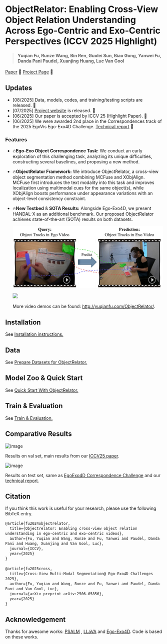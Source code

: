# **ObjectRelator: Enabling Cross-View Object Relation Understanding Across Ego-Centric and Exo-Centric Perspectives (ICCV 2025 Highlight)**

> #### Yuqian Fu, Runze Wang, Bin Ren, Guolei Sun, Biao Gong, Yanwei Fu, Danda Pani Paudel, Xuanjing Huang, Luc Van Gool
>

[Paper](https://arxiv.org/abs/2411.19083) 🌟 [Project Page](https://yuqianfu.com/ObjectRelator/) 🚀


## Updates
- [08/2025] Data, models, codes, and training/testing scripts are released. 🔧
- [07/2025] [Project website](http://yuqianfu.com/ObjectRelator/) is released. 📖
- [06/2025] Our paper is accepted by ICCV 25 (Highlight Paper). 🎉
- [06/2025] We were awarded 2nd place in the Correspondences track of the 2025 EgoVis Ego-Exo4D Challenge. [Technical report](https://arxiv.org/pdf/2506.05856?) 🏅

### Features

* 🔥**Ego-Exo Object Correspondence Task:** We conduct an early exploration of this challenging task, analyzing its unique difficulties, constructing several baselines, and proposing a new method.

* 🔥**ObjectRelator Framework:** We introduce ObjectRelator, a cross-view object segmentation method combining MCFuse and XObjAlign. MCFuse first introduces the text modality into this task and improves localization using multimodal cues for the same object(s), while XObjAlign boosts performance under appearance variations with an object-level consistency constraint.

* 🔥**New Testbed** & **SOTA Results:** Alongside Ego-Exo4D, we present HANDAL-X as an additional benchmark. Our proposed ObjectRelator achieves state-of-the-art (SOTA) results on both datasets.

  ![](assets/teaser.png)
  
  ![](assets/compressed-compressed-demo.gif)

  More video demos can be found: http://yuqianfu.com/ObjectRelator/. 


## Installation

See [Installation instructions.](docs/INSTALL.md)

## Data

See [Prepare Datasets for ObjectRelator.](docs/DATASET.md)

## Model Zoo & Quick Start

See [Quick Start With ObjectRelator.](docs/ModelZoo_QuickStart.md)

## Train & Evaluation

See [Train & Evaluation.](docs/Train_Evaluation.md)

## Comparative Results

<img width="1342" height="500" alt="image" src="https://github.com/user-attachments/assets/b3698002-0aed-4bb0-8b53-2ca4314812b8" />

Results on val set, main results from our [ICCV25 paper](https://arxiv.org/pdf/2411.19083).

<img width="1385" height="282" alt="image" src="https://github.com/user-attachments/assets/6ba16b7b-6e57-4c89-99d2-95a72c1d77ac" />

Results on test set, same as [EgoExo4D Correspondence Challenge](https://eval.ai/web/challenges/challenge-page/2288/) and our [technical report](https://arxiv.org/pdf/2506.05856?).


## Citation

If you think this work is useful for your research, please use the following BibTeX entry.

```
@article{fu2024objectrelator,
  title={Objectrelator: Enabling cross-view object relation understanding in ego-centric and exo-centric videos},
  author={Fu, Yuqian and Wang, Runze and Fu, Yanwei and Paudel, Danda Pani and Huang, Xuanjing and Van Gool, Luc},
  journal={ICCV},
  year={2025}
}

@article{fu2025cross,
  title={Cross-View Multi-Modal Segmentation@ Ego-Exo4D Challenges 2025},
  author={Fu, Yuqian and Wang, Runze and Fu, Yanwei and Paudel, Danda Pani and Van Gool, Luc},
  journal={arXiv preprint arXiv:2506.05856},
  year={2025}
}
```

## Acknowledgement

Thanks for awesome works: [PSALM](https://github.com/zamling/PSALM/blob/main/) , [LLaVA](https://github.com/haotian-liu/LLaVA) and [Ego-Exo4D](https://ego-exo4d-data.org). Code is based on these works.
